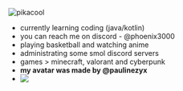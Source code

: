 ![pikacool](https://github.com/foenichs3000/foenichs3000/assets/78364687/34e7e76e-b2ee-407b-94a3-19cb0134d0c3)

- currently learning coding (java/kotlin)
- you can reach me on discord - @phoenix3000
- playing basketball and watching anime
- administrating some smol discord servers
- games > minecraft, valorant and cyberpunk
- **my avatar was made by @paulinezyx**
- <img src="https://komarev.com/ghpvc/?username=foenichs30009&&style=flat-square" align="left" />
